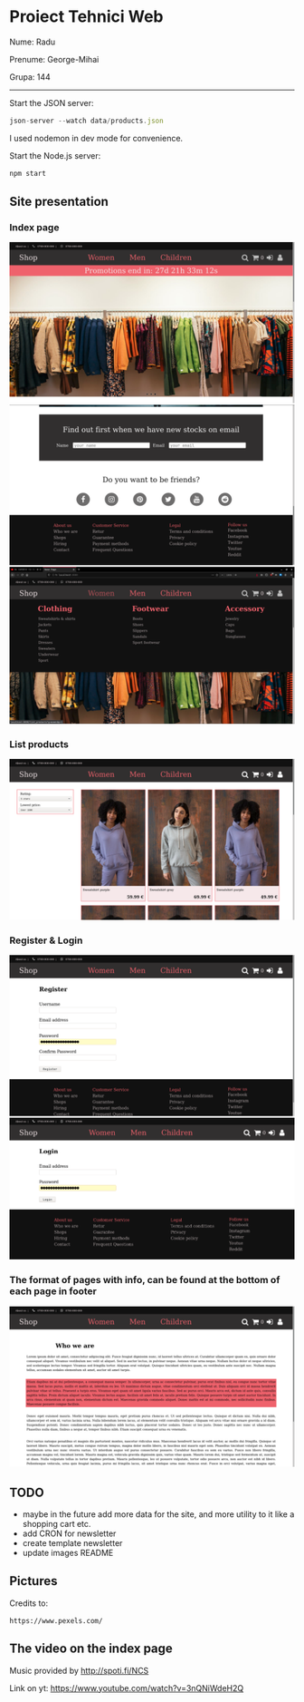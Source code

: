 # Proiect Tehnici Web

Nume: Radu

Prenume: George-Mihai

Grupa: 144

---

Start the JSON server:

```js
json-server --watch data/products.json
```

I used nodemon in dev mode for convenience.

Start the Node.js server:

```js
npm start
```

## Site presentation

### Index page

![index_1](./public/img/showcase/ss_index_page.png)
![index_1](./public/img/showcase/ss_index_2.png)
![index_1](./public/img/showcase/ss_dropdown.png)

### List products

![index_1](./public/img/showcase/ss_show_products.png)

### Register & Login

![index_1](./public/img/showcase/ss_register.png)
![index_1](./public/img/showcase/ss_login.png)

### The format of pages with info, can be found at the bottom of each page in footer

![index_1](./public/img/showcase/ss_details.png)

## TODO

- maybe in the future add more data for the site, and more utility to it like a
  shopping cart etc.
- add CRON for newsletter
- create template newsletter
- update images README

## Pictures

Credits to:

```
https://www.pexels.com/
```

## The video on the index page

Music provided by <http://spoti.fi/NCS>

Link on yt: <https://www.youtube.com/watch?v=3nQNiWdeH2Q>
